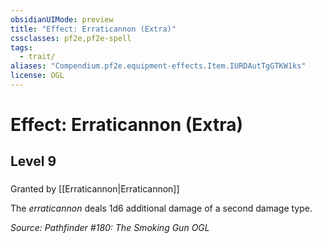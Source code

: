```yaml
---
obsidianUIMode: preview
title: "Effect: Erraticannon (Extra)"
cssclasses: pf2e,pf2e-spell
tags:
  - trait/
aliases: "Compendium.pf2e.equipment-effects.Item.IURDAutTgGTKW1ks"
license: OGL
---
```

# Effect: Erraticannon (Extra)
## Level 9
### 






Granted by [[Erraticannon|Erraticannon]]

The _erraticannon_ deals 1d6 additional damage of a second damage type.

*Source: Pathfinder #180: The Smoking Gun*
*OGL*